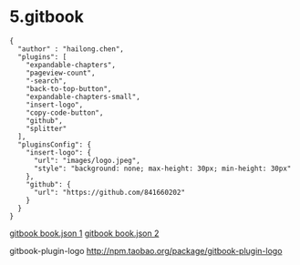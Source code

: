 <!--
 * @version: v0.0.1
 * @Author: hailong.chen
 * @Date: 2019-12-26 11:56:05
 * @LastEditors  : hailong.chen
 * @LastEditTime : 2019-12-26 14:41:00
 * @Descripttion: 
 -->
# 5.gitbook

```
{
  "author" : "hailong.chen",
  "plugins": [
    "expandable-chapters",
    "pageview-count",
    "-search",
    "back-to-top-button",
    "expandable-chapters-small",
    "insert-logo",
    "copy-code-button",
    "github",
    "splitter"
  ],
  "pluginsConfig": {
    "insert-logo": {
      "url": "images/logo.jpeg",
      "style": "background: none; max-height: 30px; min-height: 30px"
    },
    "github": {
      "url": "https://github.com/841660202"
    }
  }
}

```

[gitbook book.json 1](https://www.jianshu.com/p/427b8bb066e6)
[gitbook book.json 2](https://blog.csdn.net/qq_43514847/article/details/86598399)


gitbook-plugin-logo
http://npm.taobao.org/package/gitbook-plugin-logo